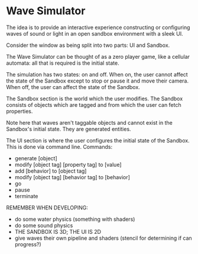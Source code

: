 Wave Simulator
=
The idea is to provide an interactive experience constructing
or configuring waves of sound or light in an open sandbox
environment with a sleek UI.

Consider the window as being split into two parts: UI and Sandbox.

The Wave Simulator can be thought of as a zero player game, like
a cellular automata: all that is required is the initial state.

The simulation has two states: on and off. When on, the user cannot
affect the state of the Sandbox except to stop or pause it and move their camera.
When off, the user can affect the state of the Sandbox.

The Sandbox section is the world which the user modifies. The Sandbox
consists of objects which are tagged and from which the user can
fetch properties.

Note here that waves aren't taggable objects and cannot
exist in the Sandbox's initial state. They are generated
entities.

The UI section is where the user configures the initial state of
the Sandbox. This is done via command line. Commands:
- generate [object]
- modify [object tag] [property tag] to [value]
- add [behavior] to [object tag]
- modify [object tag] [behavior tag] to [behavior]
- go
- pause
- terminate

REMEMBER WHEN DEVELOPING:

- do some water physics (something with shaders)
- do some sound physics
- THE SANDBOX IS 3D; THE UI IS 2D
- give waves their own pipeline and shaders
(stencil for determining if can progress?)
